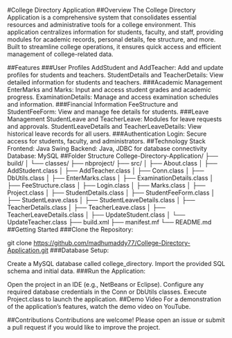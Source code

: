 #College Directory Application
##Overview
The College Directory Application is a comprehensive system that consolidates essential resources and administrative tools for a college environment. This application centralizes information for students, faculty, and staff, providing modules for academic records, personal details, fee structure, and more. Built to streamline college operations, it ensures quick access and efficient management of college-related data.

##Features
###User Profiles
AddStudent and AddTeacher: Add and update profiles for students and teachers.
StudentDetails and TeacherDetails: View detailed information for students and teachers.
###Academic Management
EnterMarks and Marks: Input and access student grades and academic progress.
ExaminationDetails: Manage and access examination schedules and information.
###Financial Information
FeeStructure and StudentFeeForm: View and manage fee details for students.
###Leave Management
StudentLeave and TeacherLeave: Modules for leave requests and approvals.
StudentLeaveDetails and TeacherLeaveDetails: View historical leave records for all users.
###Authentication
Login: Secure access for students, faculty, and administrators.
##Technology Stack
Frontend: Java Swing
Backend: Java, JDBC for database connectivity
Database: MySQL
##Folder Structure
College-Directory-Application/
├── build/
│   └── classes/
├── nbproject/
├── src/
│   ├── About.class
│   ├── AddStudent.class
│   ├── AddTeacher.class
│   ├── Conn.class
│   ├── DbUtils.class
│   ├── EnterMarks.class
│   ├── ExaminationDetails.class
│   ├── FeeStructure.class
│   ├── Login.class
│   ├── Marks.class
│   ├── Project.class
│   ├── StudentDetails.class
│   ├── StudentFeeForm.class
│   ├── StudentLeave.class
│   ├── StudentLeaveDetails.class
│   ├── TeacherDetails.class
│   ├── TeacherLeave.class
│   ├── TeacherLeaveDetails.class
│   ├── UpdateStudent.class
│   └── UpdateTeacher.class
├── build.xml
├── manifest.mf
└── README.md
##Getting Started
###Clone the Repository:

git clone https://github.com/madhumaddy77/College-Directory-Application.git
###Database Setup:

Create a MySQL database called college_directory.
Import the provided SQL schema and initial data.
###Run the Application:

Open the project in an IDE (e.g., NetBeans or Eclipse).
Configure any required database credentials in the Conn or DbUtils classes.
Execute Project.class to launch the application.
##Demo Video
For a demonstration of the application’s features, watch the demo video on YouTube.

##Contributions
Contributions are welcome! Please open an issue or submit a pull request if you would like to improve the project.

